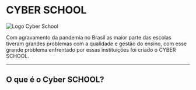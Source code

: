 # CYBER SCHOOL
![Logo Cyber School](https://www.dropbox.com/s/egmqvtydfm0oqbn/Cyberschool.jpg?dl=0)

Com agravamento da pandemia no Brasil as maior parte das escolas tiveram grandes problemas com a qualidade e gestão do ensino, com esse grande problema enfrentado por essas instituições foi criado o CYBER SCHOOL.
<hr>

## O que é o Cyber SCHOOL?
